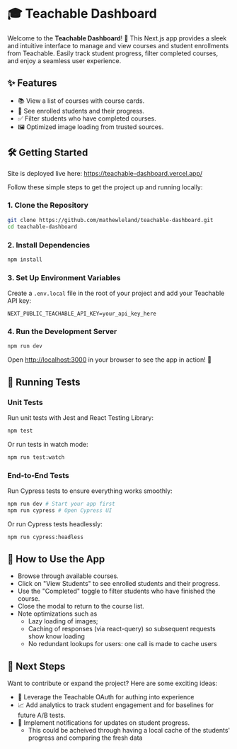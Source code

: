 # 🎓 Teachable Dashboard

Welcome to the **Teachable Dashboard**! 🚀 This Next.js app provides a sleek and intuitive interface to manage and view courses and student enrollments from Teachable. Easily track student progress, filter completed courses, and enjoy a seamless user experience.

## ✨ Features

- 📚 View a list of courses with course cards.
- 👥 See enrolled students and their progress.
- ✅ Filter students who have completed courses.
- 🖼️ Optimized image loading from trusted sources.

## 🛠️ Getting Started

Site is deployed live here:
https://teachable-dashboard.vercel.app/

Follow these simple steps to get the project up and running locally:

### 1. Clone the Repository

```bash
git clone https://github.com/mathewleland/teachable-dashboard.git
cd teachable-dashboard
```

### 2. Install Dependencies

```bash
npm install
```

### 3. Set Up Environment Variables

Create a `.env.local` file in the root of your project and add your Teachable API key:

```env
NEXT_PUBLIC_TEACHABLE_API_KEY=your_api_key_here
```

### 4. Run the Development Server

```bash
npm run dev
```

Open [http://localhost:3000](http://localhost:3000) in your browser to see the app in action! 🎉

## 🧪 Running Tests

### Unit Tests

Run unit tests with Jest and React Testing Library:

```bash
npm test
```

Or run tests in watch mode:

```bash
npm run test:watch
```

### End-to-End Tests

Run Cypress tests to ensure everything works smoothly:

```bash
npm run dev # Start your app first
npm run cypress # Open Cypress UI
```

Or run Cypress tests headlessly:

```bash
npm run cypress:headless
```

## 🚀 How to Use the App

- Browse through available courses.
- Click on "View Students" to see enrolled students and their progress.
- Use the "Completed" toggle to filter students who have finished the course.
- Close the modal to return to the course list.
- Note optimizations such as
  - Lazy loading of images;
  - Caching of responses (via react-query) so subsequent requests show know loading
  - No redundant lookups for users: one call is made to cache users

## 🌟 Next Steps

Want to contribute or expand the project? Here are some exciting ideas:

- 🔐 Leverage the Teachable OAuth for authing into experience
- 📈 Add analytics to track student engagement and for baselines for future A/B tests.
- 🔔 Implement notifications for updates on student progress.
  - This could be acheived through having a local cache of the students' progress and comparing the fresh data

